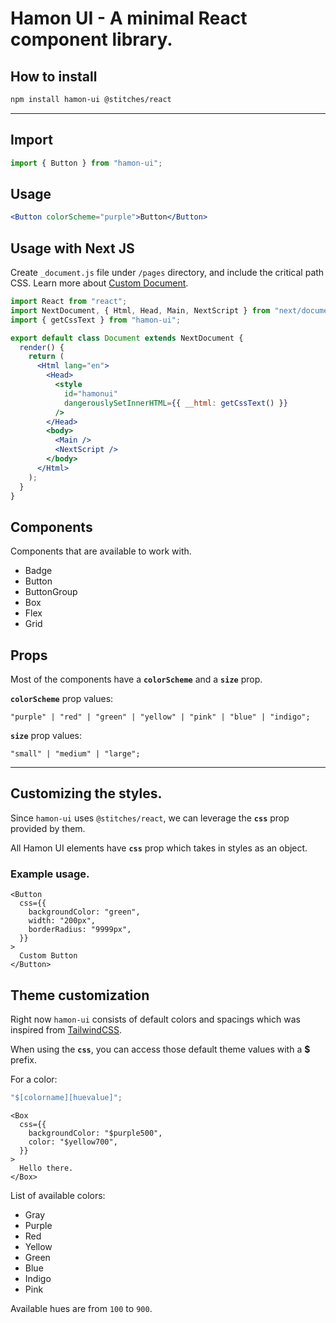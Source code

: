# Hamon UI - A minimal React component library.

## How to install

```bash
npm install hamon-ui @stitches/react
```

---

## Import

```jsx
import { Button } from "hamon-ui";
```

## Usage

```jsx
<Button colorScheme="purple">Button</Button>
```

## Usage with Next JS

Create `_document.js` file under `/pages` directory, and include the critical path CSS. Learn more about [Custom Document](https://nextjs.org/docs/advanced-features/custom-document).

```jsx
import React from "react";
import NextDocument, { Html, Head, Main, NextScript } from "next/document";
import { getCssText } from "hamon-ui";

export default class Document extends NextDocument {
  render() {
    return (
      <Html lang="en">
        <Head>
          <style
            id="hamonui"
            dangerouslySetInnerHTML={{ __html: getCssText() }}
          />
        </Head>
        <body>
          <Main />
          <NextScript />
        </body>
      </Html>
    );
  }
}
```

## Components

Components that are available to work with.

- Badge
- Button
- ButtonGroup
- Box
- Flex
- Grid

## Props

Most of the components have a **`colorScheme`** and a **`size`** prop.

**`colorScheme`** prop values:

```tsx
"purple" | "red" | "green" | "yellow" | "pink" | "blue" | "indigo";
```

**`size`** prop values:

```tsx
"small" | "medium" | "large";
```

---

## Customizing the styles.

Since `hamon-ui` uses `@stitches/react`, we can leverage the **`css`** prop provided by them.

All Hamon UI elements have **`css`** prop which takes in styles as an object.

### Example usage.

```tsx
<Button
  css={{
    backgroundColor: "green",
    width: "200px",
    borderRadius: "9999px",
  }}
>
  Custom Button
</Button>
```

## Theme customization

Right now `hamon-ui` consists of default colors and spacings which was inspired from [TailwindCSS](https://tailwindcss.com/docs/customizing-colors).

When using the **`css`**, you can access those default theme values with a **$** prefix.

For a color:

```jsx
"$[colorname][huevalue]";

```

```tsx
<Box
  css={{
    backgroundColor: "$purple500",
    color: "$yellow700",
  }}
>
  Hello there.
</Box>
```

List of available colors:

- Gray
- Purple
- Red
- Yellow
- Green
- Blue
- Indigo
- Pink

Available hues are from `100` to `900`.
